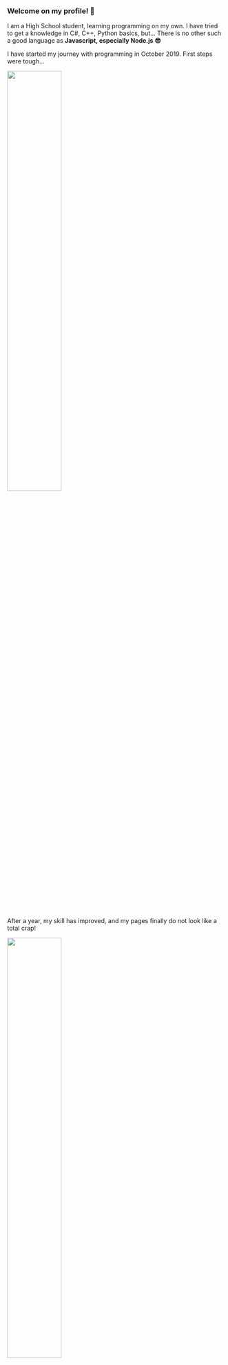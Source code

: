 ### Welcome on my profile! 👋

I am a High School student, learning programming on my own. I have tried to get a knowledge in C#, C++, Python basics, but...
    There is no other such a good language as <b> Javascript, especially Node.js 😎 </b>
    
<p> I have started my journey with programming in October 2019. First steps were tough...</p>
<img src = "https://user-images.githubusercontent.com/59893892/91436160-d588a880-e867-11ea-9f8e-4b257dd68aab.png" width=50% height = 50%> 
<p> After a year, my skill has improved, and my pages finally do not look like a total crap! </p>
<img src = "https://user-images.githubusercontent.com/59893892/91436094-bab63400-e867-11ea-9f65-94361126b1fc.png" width = 50% height = 50%>
<p> I prefer back-end coding, with Node.js, but I want to become <b> MERN </b> full stack developer, so I have to get into React. I already have spent  a dozen hours with TypeScript, and it wasn`t so bad 😏 </p>

<p> I plan to make some cool repositories, so hopefully everyone will find any useful line of code for himself ✋

<!--
**wzslr321/wzslr321** is a ✨ _special_ ✨ repository because its `README.md` (this file) appears on your GitHub profile.

Here are some ideas to get you started:

- 🔭 I’m currently working on ...
- 🌱 I’m currently learning ...
- 👯 I’m looking to collaborate on ...
- 🤔 I’m looking for help with ...
- 💬 Ask me about ...
- 📫 How to reach me: ...
- 😄 Pronouns: ...
- ⚡ Fun fact: ...
-->
